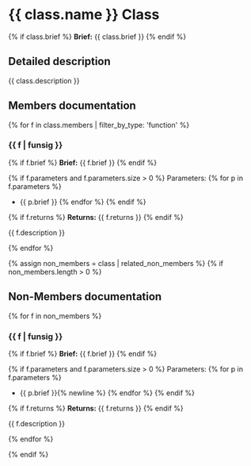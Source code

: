 
# {{ class.name }} Class

{% if class.brief %}
**Brief:** {{ class.brief }}
{% endif %}

## Detailed description

{{ class.description }}

## Members documentation

{% for f in class.members | filter_by_type: 'function' %}

### {{ f | funsig }}

{% if f.brief %}
**Brief:** {{ f.brief }}
{% endif %}

{% if f.parameters and f.parameters.size > 0 %}
Parameters:
{% for p in f.parameters %}
- {{ p.brief }}
{% endfor %}
{% endif %}

{% if f.returns %}
**Returns:** {{ f.returns }}
{% endif %}

{{ f.description }}

{% endfor %}

{% assign non_members = class | related_non_members %}
{% if non_members.length > 0 %}
## Non-Members documentation

{% for f in non_members %}

### {{ f | funsig }}

{% if f.brief %}
**Brief:** {{ f.brief }}
{% endif %}

{% if f.parameters and f.parameters.size > 0 %}
Parameters:
{% for p in f.parameters %}
- {{ p.brief }}{% newline %}
{% endfor %}
{% endif %}

{% if f.returns %}
**Returns:** {{ f.returns }}
{% endif %}

{{ f.description }}

{% endfor %}

{% endif %}